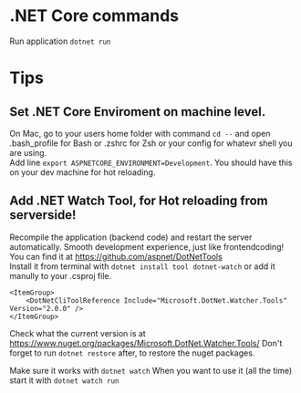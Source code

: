 # .NET Core commands
Run application `dotnet run`


# Tips
## Set .NET Core Enviroment on machine level.
On Mac, go to your users home folder with command `cd --` and open .bash_profile for Bash or .zshrc for Zsh or your config for whatevr shell you are using.  
Add line `export ASPNETCORE_ENVIRONMENT=Development`.
You should have this on your dev machine for hot reloading.

## Add .NET Watch Tool, for Hot reloading from serverside!
Recompile the application (backend code) and restart the server automatically. Smooth development experience, just like frontendcoding!  
You can find it at https://github.com/aspnet/DotNetTools  
Install it from terminal with `dotnet install tool dotnet-watch` or add it manully to your .csproj file. 

    <ItemGroup>
        <DotNetCliToolReference Include="Microsoft.DotNet.Watcher.Tools" Version="2.0.0" />        
    </ItemGroup>

Check what the current version is at https://www.nuget.org/packages/Microsoft.DotNet.Watcher.Tools/ 
Don't forget to run `dotnet restore` after, to restore the nuget packages.

Make sure it works with `dotnet watch`
When you want to use it (all the time) start it with `dotnet watch run`